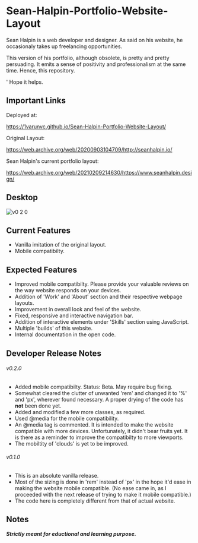 # Sean-Halpin-Portfolio-Website-Layout
Sean Halpin is a web developer and designer. As said on his website, he occasionaly takes up freelancing opportunities.

This version of his portfolio, although obsolete, is pretty and pretty persuading. It emits a sense of positivity and professionalism at the same time. Hence, this repository. 

' Hope it helps.

## Important Links
Deployed at:

https://1varunvc.github.io/Sean-Halpin-Portfolio-Website-Layout/

Original Layout:

https://web.archive.org/web/20200903104709/http://seanhalpin.io/

Sean Halpin's current portfolio layout:

https://web.archive.org/web/20210209214630/https://www.seanhalpin.design/

## Desktop
![v0 2 0](https://user-images.githubusercontent.com/71169556/113590889-da5cd880-9650-11eb-97cb-3086bb3f7d50.png)

## Current Features
* Vanilla imitation of the original layout.
* Mobile compatibilty.

## Expected Features
* Improved mobile compatibilty. Please provide your valuable reviews on the way website responds on your devices.
* Addition of 'Work' and 'About' section and their respective webpage layouts.
* Improvement in overall look and feel of the website.
* Fixed, responsive and interactive navigation bar.
* Addition of interactive elements under 'Skills' section using JavaScript.
* Multiple 'builds' of this website.
* Internal documentation in the open code.

## Developer Release Notes
###### v0.2.0
* Added mobile compatibilty. Status: Beta. May require bug fixing.
* Somewhat cleared the clutter of unwanted 'rem' and changed it to '%' and 'px', wherever found necessary. A proper drying of the code has **not** been done yet.
* Added and modified a few more classes, as required.
* Used @media for the mobile compatibility.
* An @media tag is commented. It is intended to make the website compatible with more devices. Unfortunately, it didn't bear fruits yet. It is there as a reminder to improve the compatibilty to more viewports.
* The mobiltity of 'clouds' is yet to be improved.

###### v0.1.0
* This is an absolute vanilla release.
* Most of the sizing is done in 'rem' instead of 'px' in the hope it'd ease in making the website mobile compatible. (No ease came in, as I proceeded with the next release of trying to make it mobile compatible.)
* The code here is completely different from that of actual website.

## Notes
_**Strictly meant for eductional and learning purpose.**_
